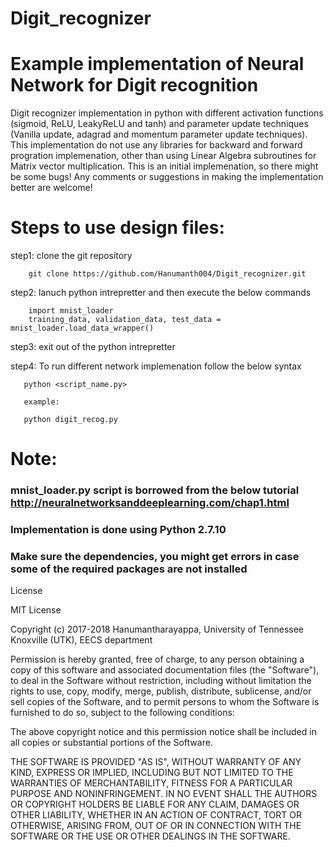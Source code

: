 # Digit_recognizer

# Example implementation of Neural Network for Digit recognition

Digit recognizer implementation in python with different activation functions (sigmoid, ReLU, LeakyReLU and tanh) and parameter update techniques (Vanilla update, adagrad and momentum parameter update techniques). This implementation do not use any libraries for backward and forward progration implemenation, other than using Linear Algebra subroutines for Matrix vector multiplication. This is an initial implemenation, so there might be some bugs! Any comments or suggestions in making the implementation better are welcome!

# Steps to use design files:

step1: clone the git repository

        git clone https://github.com/Hanumanth004/Digit_recognizer.git

step2: lanuch python intrepretter and then execute the below commands 

        import mnist_loader
        training_data, validation_data, test_data = mnist_loader.load_data_wrapper()
 
step3: exit out of the python intrepretter 

step4: To run different network implemenation follow the below syntax

       python <script_name.py>
       
       example:
       
       python digit_recog.py
       
           
# Note: 
### mnist_loader.py script is borrowed from the below tutorial http://neuralnetworksanddeeplearning.com/chap1.html
### Implementation is done using Python 2.7.10 
### Make sure the dependencies, you might get errors in case some of the required packages are not installed      
    
    
    
    
    
License

MIT License

Copyright (c) 2017-2018 Hanumantharayappa, University of Tennessee Knoxville (UTK), EECS department

Permission is hereby granted, free of charge, to any person obtaining a copy of this software and associated documentation files (the "Software"), to deal in the Software without restriction, including without limitation the rights to use, copy, modify, merge, publish, distribute, sublicense, and/or sell copies of the Software, and to permit persons to whom the Software is furnished to do so, subject to the following conditions:

The above copyright notice and this permission notice shall be included in all copies or substantial portions of the Software.

THE SOFTWARE IS PROVIDED "AS IS", WITHOUT WARRANTY OF ANY KIND, EXPRESS OR IMPLIED, INCLUDING BUT NOT LIMITED TO THE WARRANTIES OF MERCHANTABILITY, FITNESS FOR A PARTICULAR PURPOSE AND NONINFRINGEMENT. IN NO EVENT SHALL THE AUTHORS OR COPYRIGHT HOLDERS BE LIABLE FOR ANY CLAIM, DAMAGES OR OTHER LIABILITY, WHETHER IN AN ACTION OF CONTRACT, TORT OR OTHERWISE, ARISING FROM, OUT OF OR IN CONNECTION WITH THE SOFTWARE OR THE USE OR OTHER DEALINGS IN THE SOFTWARE.



